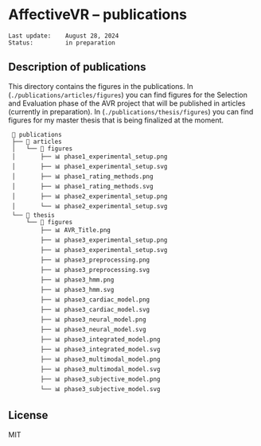 # AffectiveVR – **publications**

    Last update:    August 28, 2024
    Status:         in preparation


## Description of publications

This directory contains the figures in the publications. In (`./publications/articles/figures`) you can find figures for the Selection and Evaluation phase of the AVR project that will be published in articles (currently in preparation). In (`./publications/thesis/figures`) you can find figures for my master thesis that is being finalized at the moment.

     📂 publications
     ├── 📁 articles
     │   └── 📁 figures
     │       ├── 📊 phase1_experimental_setup.png
     │       ├── 📊 phase1_experimental_setup.svg
     │       ├── 📊 phase1_rating_methods.png
     │       ├── 📊 phase1_rating_methods.svg
     │       ├── 📊 phase2_experimental_setup.png
     │       └── 📊 phase2_experimental_setup.svg
     └── 📁 thesis
         └── 📁 figures
             ├── 📊 AVR_Title.png
             ├── 📊 phase3_experimental_setup.png
             ├── 📊 phase3_experimental_setup.svg
             ├── 📊 phase3_preprocessing.png
             ├── 📊 phase3_preprocessing.svg
             ├── 📊 phase3_hmm.png
             ├── 📊 phase3_hmm.svg
             ├── 📊 phase3_cardiac_model.png
             ├── 📊 phase3_cardiac_model.svg
             ├── 📊 phase3_neural_model.png
             ├── 📊 phase3_neural_model.svg
             ├── 📊 phase3_integrated_model.png
             ├── 📊 phase3_integrated_model.svg
             ├── 📊 phase3_multimodal_model.png
             ├── 📊 phase3_multimodal_model.svg
             ├── 📊 phase3_subjective_model.png
             └── 📊 phase3_subjective_model.svg

## License
MIT